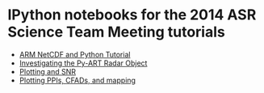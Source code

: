 IPython notebooks for the 2014 ASR Science Team Meeting tutorials
=======================================================================

* [ARM NetCDF and Python Tutorial](http://nbviewer.ipython.org/urls/raw.githubusercontent.com/ARM-DOE/notebooks/master/ASR_PI_2014/ARM%20NetCDF%20and%20Python%20Tutorial.ipynb)
* [Investigating the Py-ART Radar Object](http://nbviewer.ipython.org/github/ARM-DOE/notebooks/blob/master/ASR_PI_2014/Investigating%20the%20Py-ART%20Radar%20Object.ipynb)
* [Plotting and SNR](http://nbviewer.ipython.org/github/ARM-DOE/notebooks/blob/master/ASR_PI_2014/Plotting%20and%20SNR.ipynb)
* [Plotting PPIs, CFADs, and mapping](http://nbviewer.ipython.org/urls/raw.githubusercontent.com/ARM-DOE/notebooks/master/ASR_PI_2014/Plotting%20PPIs,%20CFADs,%20and%20mapping.ipynb)
